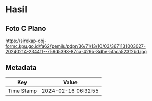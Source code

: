 # Hasil

## Foto C Plano

https://sirekap-obj-formc.kpu.go.id/fa62/pemilu/pdpr/36/71/13/10/03/3671131003027-20240214-234411--759d5393-87ca-429b-8dbe-5faca523f2bd.jpg


## Metadata

| Key        | Value               |
| ---------- | ------------------- |
| Time Stamp | 2024-02-16 06:32:55 |




